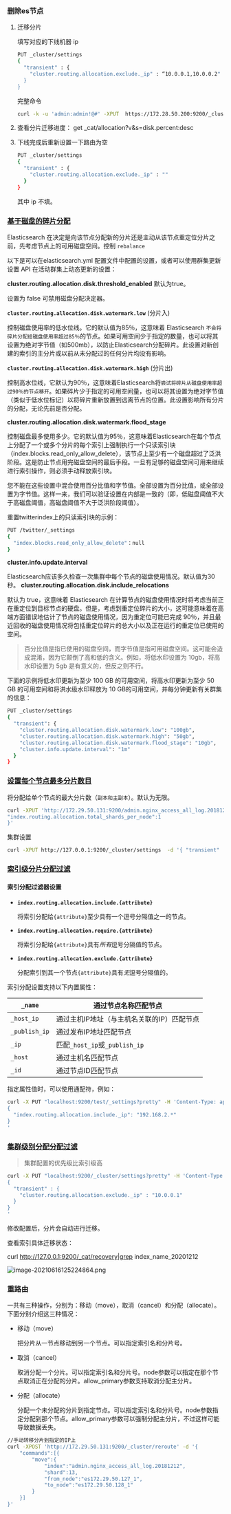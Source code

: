### 删除es节点

1. 迁移分片

   填写对应的下线机器 ip

   ```sh
   PUT _cluster/settings
   {
     "transient" : {
       "cluster.routing.allocation.exclude._ip" : “10.0.0.1,10.0.0.2"
     }
   }
   ```

   完整命令

   ```sh
   curl -k -u 'admin:admin!@#' -XPUT  https://172.28.50.200:9200/_cluster/settings -d '{"transient":{"cluster.routing.allocation.exclude._ip":"172.29.50.131,172.29.50.129,172.29.50.132,172.29.50.127,172.29.50.134,172.29.50.133,172.29.50.128"}}
   
   ```

2. 查看分片迁移进度：
   get _cat/allocation?v&s=disk.percent:desc

3. 下线完成后重新设置一下路由为空

   ```sh
   PUT _cluster/settings
   {
     "transient" : {
       "cluster.routing.allocation.exclude._ip" : ""
     }
   }
   ```

   其中 ip 不填。



### [基于磁盘的碎片分配](https://www.elastic.co/guide/en/elasticsearch/reference/7.9/modules-cluster.html)

Elasticsearch 在决定是向该节点分配新的分片还是主动从该节点重定位分片之前，先考虑节点上的可用磁盘空间。控制 `rebalance`

以下是可以在elasticsearch.yml 配置文件中配置的设置，或者可以使用群集更新设置 API 在活动群集上动态更新的设置：

**cluster.routing.allocation.disk.threshold_enabled**
默认为true。

设置为 false 可禁用磁盘分配决定器。

**`cluster.routing.allocation.disk.watermark.low`**  (分片入)

控制磁盘使用率的低水位线。它的默认值为85％，这意味着 Elasticsearch `不会将碎片分配给磁盘使用率超过85％`的节点。如果可用空间少于指定的数量，也可以将其设置为绝对字节值（如500mb），以防止Elasticsearch分配碎片。此设置对新创建的索引的主分片或以前从未分配过的任何分片均没有影响。

**`cluster.routing.allocation.disk.watermark.high`**  (分片出)

控制高水位线，它默认为90％，这意味着Elasticsearch将`尝试将碎片从磁盘使用率超过90％的节点移开`。如果碎片少于指定的可用空间量，也可以将其设置为绝对字节值（类似于低水位标记）以将碎片重新放置到远离节点的位置。此设置影响所有分片的分配，无论先前是否分配。

**cluster.routing.allocation.disk.watermark.flood_stage** 

控制磁盘最多使用多少。它的默认值为95％，这意味着Elasticsearch在每个节点上分配了一个或多个分片的每个索引上强制执行一个只读索引块（index.blocks.read_only_allow_delete），该节点上至少有一个磁盘超过了泛洪阶段。这是防止节点用完磁盘空间的最后手段。一旦有足够的磁盘空间可用来继续进行索引操作，则必须手动释放索引块。

您不能在这些设置中混合使用百分比值和字节值。全部设置为百分比值，或全部设置为字节值。这样一来，我们可以验证设置在内部是一致的（即，低磁盘阈值不大于高磁盘阈值，高磁盘阈值不大于泛洪阶段阈值）。

重置twitterindex上的只读索引块的示例：

```sh
PUT /twitter/_settings
{
  "index.blocks.read_only_allow_delete"：null
}
```

**cluster.info.update.interval**

Elasticsearch应该多久检查一次集群中每个节点的磁盘使用情况。默认值为30秒。
**cluster.routing.allocation.disk.include_relocations**

默认为 true，这意味着 Elasticsearch 在计算节点的磁盘使用情况时将考虑当前正在重定位到目标节点的硬盘。但是，考虑到重定位碎片的大小，这可能意味着在高端方面错误地估计了节点的磁盘使用情况，因为重定位可能已完成 90％，并且最近回收的磁盘使用情况将包括重定位碎片的总大小以及正在运行的重定位已使用的空间。

> 百分比值是指已使用的磁盘空间，而字节值是指可用磁盘空间。这可能会造成混淆，因为它颠倒了高和低的含义。例如，将低水印设置为 10gb，将高水印设置为 5gb 是有意义的，但反之则不行。

下面的示例将低水印更新为至少 100 GB 的可用空间，将高水印更新为至少 50 GB 的可用空间和将洪水级水印释放为 10 GB的可用空间，并每分钟更新有关群集的信息：

```sh
PUT _cluster/settings
{
  "transient": {
    "cluster.routing.allocation.disk.watermark.low": "100gb",
    "cluster.routing.allocation.disk.watermark.high": "50gb",
    "cluster.routing.allocation.disk.watermark.flood_stage": "10gb",
    "cluster.info.update.interval": "1m"
  }
}
```

### [设置每个节点最多分片数目](https://www.elastic.co/guide/en/elasticsearch/reference/7.9/allocation-total-shards.html)

将分配给单个节点的最大分片数（`副本和主副本`）。默认为无限。

```sh
curl -XPUT 'http://172.29.50.131:9200/admin.nginx_access_all_log.20181212/_settings' -d '{
"index.routing.allocation.total_shards_per_node":1
}'
```

集群设置

```sh
curl -XPUT http://127.0.0.1:9200/_cluster/settings  -d '{ "transient" : { " cluster.routing.allocation.total_shards_per_node" : 1 }}'
```



### [索引级分片分配过滤](https://www.elastic.co/guide/en/elasticsearch/reference/7.9/shard-allocation-filtering.html#index-allocation-settings)

#### 索引分配过滤器设置

- **`index.routing.allocation.include.{attribute}`**

  将索引分配给`{attribute}`至少具有一个逗号分隔值之一的节点。

- **`index.routing.allocation.require.{attribute}`**

  将索引分配给`{attribute}`具有*所有*逗号分隔值的节点。

- **`index.routing.allocation.exclude.{attribute}`**

  分配索引到其一个节点`{attribute}`具有*无*逗号分隔值的。

索引分配设置支持以下内置属性：

| `_name`       | 通过节点名称匹配节点                       |
| ------------- | ------------------------------------------ |
| `_host_ip`    | 通过主机IP地址（与主机名关联的IP）匹配节点 |
| `_publish_ip` | 通过发布IP地址匹配节点                     |
| `_ip`         | 匹配`_host_ip`或`_publish_ip`              |
| `_host`       | 通过主机名匹配节点                         |
| `_id`         | 通过节点ID匹配节点                         |

指定属性值时，可以使用通配符，例如：

```sh
curl -X PUT "localhost:9200/test/_settings?pretty" -H 'Content-Type: application/json' -d'
{
  "index.routing.allocation.include._ip": "192.168.2.*"
}
'
```

### [集群级别分配分配过滤](https://www.elastic.co/guide/en/elasticsearch/reference/7.9/modules-cluster.html#cluster-shard-allocation-filtering)

> 集群配置的优先级比索引级高

```sh
curl -X PUT "localhost:9200/_cluster/settings?pretty" -H 'Content-Type: application/json' -d'
{
  "transient" : {
    "cluster.routing.allocation.exclude._ip" : "10.0.0.1"
  }
}
'
```

修改配置后，分片会自动进行迁移。

查看索引具体迁移状态：

curl http://127.0.0.1:9200/_cat/recovery|grep index_name_20201212

![image-20210616125224864.png](https://gitee.com/linqin07/pic/raw/master/image-20210616125224864.png)

### 重路由

一共有三种操作，分别为：移动（move），取消（cancel）和分配（allocate）。下面分别介绍这三种情况： 

- 移动（move） 

  把分片从一节点移动到另一个节点。可以指定索引名和分片号。 

- 取消（cancel） 

  取消分配一个分片。可以指定索引名和分片号。node参数可以指定在那个节点取消正在分配的分片。allow_primary参数支持取消分配主分片。 
  
- 分配（allocate） 

  分配一个未分配的分片到指定节点。可以指定索引名和分片号。node参数指定分配到那个节点。allow_primary参数可以强制分配主分片，不过这样可能导致数据丢失。 

```sh
//手动转移分片到指定的IP上
curl -XPOST 'http://172.29.50.131:9200/_cluster/reroute' -d '{
    "commands":[{
        "move":{
            "index":"admin.nginx_access_all_log.20181212",
            "shard":13,
            "from_node":"es172.29.50.127_1",
            "to_node":"es172.29.50.128_1"
        }
    }]
}'
```